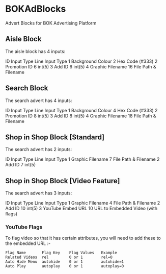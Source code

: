 # BOKAdBlocks
Advert Blocks for BOK Advertising Platform

## Aisle Block
The aisle block has 4 inputs:

  ID   Input Type           Line    Input Type
  1    Background Colour    2       Hex Code (#333)
  2    Promotion ID         6       int(5)
  3    Add ID               6       int(5)
  4    Graphic Filename     16      File Path & Filename

## Search Block
The search advert has 4 inputs:

  ID   Input Type           Line    Input Type
  1    Background Colour    4       Hex Code (#333)
  2    Promotion ID         8       int(5)
  3    Add ID               8       int(5)
  4    Graphic Filename     18      File Path & Filename

## Shop in Shop Block [Standard]
The search advert has 2 inputs:

  ID   Input Type           Line    Input Type
  1    Graphic Filename     7       File Path & Filename
  2    Add ID               7       int(5)

## Shop in Shop Block [Video Feature]
The search advert has 3 inputs:

  ID   Input Type           Line    Input Type
  1    Graphic Filename     4       File Path & Filename
  2    Add ID               10      int(5)
  3    YouTube Embed URL    10      URL to Embedded Video (with flags)

  ### YouTube Flags
  To flag video so that it has certain attributes, you will need to add these to the embedded URL :-
  
    Flag Name       Flag Key    Flag Values   Example
    Related Videos  rel         0 or 1        rel=0
    Auto Hide Menu  autohide    0 or 1        autohide=1
    Auto Play       autoplay    0 or 1        autoplay=0
